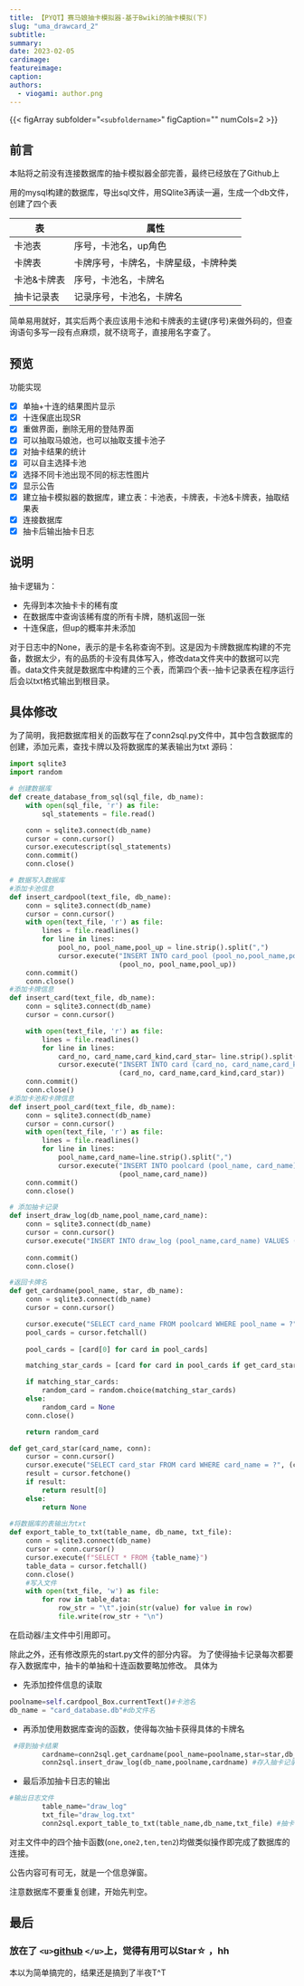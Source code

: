 ```yaml
---
title: 【PYQT】赛马娘抽卡模拟器-基于Bwiki的抽卡模拟(下)
slug: "uma_drawcard_2"
subtitle: 
summary:
date: 2023-02-05
cardimage: 
featureimage: 
caption: 
authors:
  - viogami: author.png
---
```

{{< figArray subfolder="`<subfoldername>`" figCaption="" numCols=2 >}}

## 前言

本贴将之前没有连接数据库的抽卡模拟器全部完善，最终已经放在了Github上

<!--more-->

用的mysql构建的数据库，导出sql文件，用SQlite3再读一遍，生成一个db文件，创建了四个表

| 表          | 属性                                 |
| ----------- | ------------------------------------ |
| 卡池表      | 序号，卡池名，up角色                 |
| 卡牌表      | 卡牌序号，卡牌名，卡牌星级，卡牌种类 |
| 卡池&卡牌表 | 序号，卡池名，卡牌名                 |
| 抽卡记录表  | 记录序号，卡池名，卡牌名             |

简单易用就好，其实后两个表应该用卡池和卡牌表的主键(序号)来做外码的，但查询语句多写一段有点麻烦，就不绕弯子，直接用名字查了。

## 预览

功能实现

- [X] 单抽+十连的结果图片显示
- [X] 十连保底出现SR
- [X] 重做界面，删除无用的登陆界面
- [X] 可以抽取马娘池，也可以抽取支援卡池子
- [X] 对抽卡结果的统计
- [X] 可以自主选择卡池
- [X] 选择不同卡池出现不同的标志性图片
- [X] 显示公告
- [X] 建立抽卡模拟器的数据库，建立表：卡池表，卡牌表，卡池&卡牌表，抽取结果表
- [X] 连接数据库
- [X] 抽卡后输出抽卡日志

## 说明

抽卡逻辑为：

- 先得到本次抽卡卡的稀有度
- 在数据库中查询该稀有度的所有卡牌，随机返回一张
- 十连保底，但up的概率并未添加

对于日志中的None，表示的是卡名称查询不到。这是因为卡牌数据库构建的不完备，数据太少，有的品质的卡没有具体写入，修改data文件夹中的数据可以完善。data文件夹就是数据库中构建的三个表，而第四个表--抽卡记录表在程序运行后会以txt格式输出到根目录。

## 具体修改

为了简明，我把数据库相关的函数写在了conn2sql.py文件中，其中包含数据库的创建，添加元素，查找卡牌以及将数据库的某表输出为txt
源码：

```python
import sqlite3
import random

# 创建数据库
def create_database_from_sql(sql_file, db_name):
    with open(sql_file, 'r') as file:
        sql_statements = file.read()

    conn = sqlite3.connect(db_name)
    cursor = conn.cursor()
    cursor.executescript(sql_statements)
    conn.commit()
    conn.close()

# 数据写入数据库
#添加卡池信息
def insert_cardpool(text_file, db_name):
    conn = sqlite3.connect(db_name)
    cursor = conn.cursor()
    with open(text_file, 'r') as file:
        lines = file.readlines()
        for line in lines:
            pool_no, pool_name,pool_up = line.strip().split(",")
            cursor.execute("INSERT INTO card_pool (pool_no,pool_name,pool_up) VALUES (?,?,?)",
                           (pool_no, pool_name,pool_up))   
    conn.commit()
    conn.close()
#添加卡牌信息
def insert_card(text_file, db_name):
    conn = sqlite3.connect(db_name)
    cursor = conn.cursor()

    with open(text_file, 'r') as file:
        lines = file.readlines()
        for line in lines:
            card_no, card_name,card_kind,card_star= line.strip().split(",")
            cursor.execute("INSERT INTO card (card_no, card_name,card_kind,card_star) VALUES (?,?,?,?)",
                           (card_no, card_name,card_kind,card_star))   
    conn.commit()
    conn.close()
#添加卡池和卡牌信息
def insert_pool_card(text_file, db_name):
    conn = sqlite3.connect(db_name)
    cursor = conn.cursor()
    with open(text_file, 'r') as file:
        lines = file.readlines()
        for line in lines:
            pool_name,card_name=line.strip().split(",")
            cursor.execute("INSERT INTO poolcard (pool_name, card_name) VALUES (?,?)",
                           (pool_name,card_name))   
    conn.commit()
    conn.close()

# 添加抽卡记录
def insert_draw_log(db_name,pool_name,card_name):
    conn = sqlite3.connect(db_name)
    cursor = conn.cursor()
    cursor.execute("INSERT INTO draw_log (pool_name,card_name) VALUES (?,?)", (pool_name,card_name))
  
    conn.commit()
    conn.close()

#返回卡牌名
def get_cardname(pool_name, star, db_name):
    conn = sqlite3.connect(db_name)
    cursor = conn.cursor()

    cursor.execute("SELECT card_name FROM poolcard WHERE pool_name = ?", (pool_name,))
    pool_cards = cursor.fetchall()
  
    pool_cards = [card[0] for card in pool_cards]

    matching_star_cards = [card for card in pool_cards if get_card_star(card, conn) == star]

    if matching_star_cards:
        random_card = random.choice(matching_star_cards)
    else:
        random_card = None
    conn.close()

    return random_card

def get_card_star(card_name, conn):
    cursor = conn.cursor()
    cursor.execute("SELECT card_star FROM card WHERE card_name = ?", (card_name,))
    result = cursor.fetchone()
    if result:
        return result[0]
    else:
        return None
  
#将数据库的表输出为txt
def export_table_to_txt(table_name, db_name, txt_file):
    conn = sqlite3.connect(db_name)
    cursor = conn.cursor()
    cursor.execute(f"SELECT * FROM {table_name}")
    table_data = cursor.fetchall()
    conn.close()
    #写入文件
    with open(txt_file, 'w') as file:
        for row in table_data:
            row_str = "\t".join(str(value) for value in row)
            file.write(row_str + "\n")
```

在启动器/主文件中引用即可。

除此之外，还有修改原先的start.py文件的部分内容。
为了使得抽卡记录每次都要存入数据库中，抽卡的单抽和十连函数要略加修改。
具体为

- 先添加控件信息的读取

```python
poolname=self.cardpool_Box.currentText()#卡池名
db_name = "card_database.db"#db文件名
```

- 再添加使用数据库查询的函数，使得每次抽卡获得具体的卡牌名

```python
 #得到抽卡结果
        cardname=conn2sql.get_cardname(pool_name=poolname,star=star,db_name=db_name)
        conn2sql.insert_draw_log(db_name,poolname,cardname) #存入抽卡记录的数据库
```

- 最后添加抽卡日志的输出

```python
#输出日志文件
        table_name="draw_log"
        txt_file="draw_log.txt"
        conn2sql.export_table_to_txt(table_name,db_name,txt_file) #抽卡记录表导出为txt
```

对主文件中的四个抽卡函数(`one,one2,ten,ten2`)均做类似操作即完成了数据库的连接。

公告内容可有可无，就是一个信息弹窗。

注意数据库不要重复创建，开始先判空。

## 最后

### 放在了 `<u>`[github](https://github.com/viogami/DrawCard_uma) `</u>`上，觉得有用可以Star☆ ，hh

本以为简单搞完的，结果还是搞到了半夜T^T
